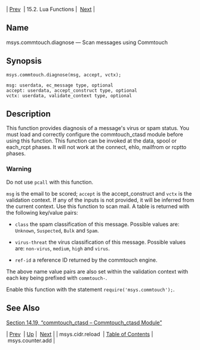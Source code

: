 | [Prev](lua.ref.msys.cidr.reload)  | 15.2. Lua Functions |  [Next](lua.ref.msys.counter.add.php) |

<a name="lua.ref.msys.commtouch.diagnose"></a>
## Name

msys.commtouch.diagnose — Scan messages using Commtouch

<a name="idp26354272"></a>
## Synopsis

`msys.commtouch.diagnose(msg, accept, vctx);`

```
msg: userdata, ec_message type, optional
accept: userdata, accept_construct type, optional
vctx: userdata, validate_context type, optional
```
<a name="idp26362464"></a>
## Description

This function provides diagnosis of a message's virus or spam status. You must load and correctly configure the commtouch_ctasd module before using this function. This function can be invoked at the data, spool or each_rcpt phases. It will not work at the connect, ehlo, mailfrom or rcptto phases.

### Warning

Do not use `pcall` with this function.

`msg` is the email to be scored; `accept` is the accept_construct and `vctx` is the validation context. If any of the inputs is not provided, it will be inferred from the current context. Use this function to scan mail. A table is returned with the following key/value pairs:

*   `class` the spam classification of this message. Possible values are: `Unknown`, `Suspected`, `Bulk` and `Spam`.

*   `virus-threat` the virus classification of this message. Possible values are: `non-virus`, `medium`, `high` and `virus`.

*   `ref-id` a reference ID returned by the commtouch engine.

The above name value pairs are also set within the validation context with each key being prefixed with `commtouch-`.

Enable this function with the statement `require('msys.commtouch');`.

<a name="idp26377168"></a>
## See Also

[Section 14.19, “commtouch_ctasd – Commtouch_ctasd Module”](modules.commtouch "14.19. commtouch_ctasd – Commtouch_ctasd Module")

| [Prev](lua.ref.msys.cidr.reload)  | [Up](lua.function.details.php) |  [Next](lua.ref.msys.counter.add.php) |
| msys.cidr.reload  | [Table of Contents](index) |  msys.counter.add |
